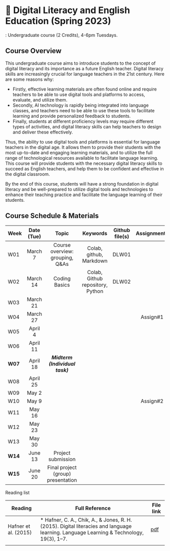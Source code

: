 # 🌱 Digital Literacy and English Education (Spring 2023)

: Undergraduate course (2 Credits), 4-6pm Tuesdays.

## Course Overview

This undergraduate course aims to introduce students to the concept of digital literacy and its importance as a future English teacher. Digital literacy skills are increasingly crucial for language teachers in the 21st century. Here are some reasons why:

- Firstly, effective learning materials are often found online and require teachers to be able to use digital tools and platforms to access, evaluate, and utilize them.  
- Secondly, AI technology is rapidly being integrated into language classes, and teachers need to be able to use these tools to facilitate learning and provide personalized feedback to students. 
- Finally, students at different proficiency levels may require different types of activities, and digital literacy skills can help teachers to design and deliver these effectively.

Thus, the ability to use digital tools and platforms is essential for language teachers in the digital age. It allows them to provide their students with the most up-to-date and engaging learning materials, and to utilize the full range of technological resources available to facilitate language learning. This course will provide students with the necessary digital literacy skills to succeed as English teachers, and help them to be confident and effective in the digital classroom. 

By the end of this course, students will have a strong foundation in digital literacy and be well-prepared to utilize digital tools and technologies to enhance their teaching practice and facilitate the language learning of their students.

## Course Schedule & Materials

|Week|Date (Tue)|Topic| Keywords | Github file(s)|Assignments|
|--|:--:|:--:|:--:|:--:|:--:|
|W01|March 7 |Course overview: grouping, Q&As |Colab, github, Markdown | DLW01| |  
|W02|March 14|Coding Basics|Colab, Github repository, Python| DLW02||
|W03|March 21|||||
|W04|March 27||||Assign#1|
|W05|April 4|||||
|W06|April 11||||
|**W07**|April 18|**_Midterm (Individual task)_**||||
|W08|April 25|||||
|W09|May 2|||||
|W10|May 9||||Assign#2|
|W11|May 16|||||
|W12|May 23|||||
|W13|May 30|||||
|**W14**|June 13|Project submission||||
|**W15**|June 20|Final project (group) presentation||||

Reading list

|Reading|Full Reference|File link|
|--|--|--|
|Hafner et al. (2015)|* Hafner, C. A., Chik, A., & Jones, R. H. (2015). Digital literacies and language learning. Language Learning & Technology, 19(3), 1–7. |[pdf](https://www.researchgate.net/publication/285926202_Digital_literacies_and_language_learning)|
|||  

